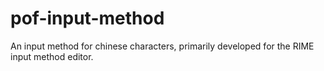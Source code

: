 # pof-input-method
An input method for chinese characters, primarily developed for the RIME input method editor.
